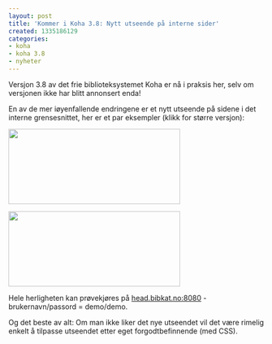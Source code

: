 ```yaml
---
layout: post
title: 'Kommer i Koha 3.8: Nytt utseende på interne sider'
created: 1335186129
categories:
- koha
- koha 3.8
- nyheter
---
```

<p>Versjon 3.8 av det frie biblioteksystemet Koha er nå i praksis her, selv om versjonen ikke har blitt annonsert enda!</p>

<p>En av de mer iøyenfallende endringene er et nytt utseende på sidene i det interne grensesnittet, her er et par eksempler (klikk for større versjon):</p>

<p><a href="http://libriotech.no/files/2012/intranet.png"><img src="http://libriotech.no/files/2012/intranet.png" width="338" height="148" /></a></p>

<p><a href="http://libriotech.no/files/2012/intranet2.png"><img src="http://libriotech.no/files/2012/intranet2.png" width="338" height="148" /></a></p>

<p>Hele herligheten kan prøvekjøres på <a href="http://head.bibkat.no:8080/">head.bibkat.no:8080</a> - brukernavn/passord = demo/demo.</p>

<p>Og det beste av alt: Om man ikke liker det nye utseendet vil det være rimelig enkelt å tilpasse utseendet etter eget forgodtbefinnende (med CSS).</p>
